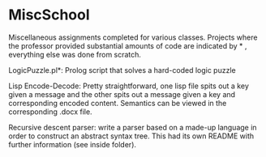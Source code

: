 # MiscSchool
Miscellaneous assignments completed for various classes. Projects where the professor provided substantial amounts of code are indicated by * , everything else was done from scratch.

LogicPuzzle.pl*: Prolog script that solves a hard-coded logic puzzle

Lisp Encode-Decode: Pretty straightforward, one lisp file spits out a key given a message and the other spits out a message given a key and corresponding encoded content. Semantics can be viewed in the corresponding .docx file. 

Recursive descent parser: write a parser based on a made-up language in order to construct an abstract syntax tree. This had its own README with further information (see inside folder).
